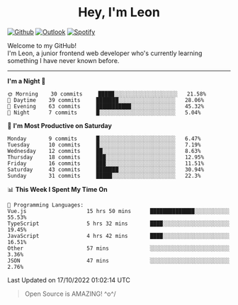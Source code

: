 <h1 align="center">Hey, I'm Leon</h1>

[![Github](https://img.shields.io/badge/-Github-000?style=flat&logo=Github&logoColor=white)](https://github.com/ooohmydawn)
[![Outlook](https://img.shields.io/badge/-Outlook-0078D4?style=flat&logo=Microsoft-Outlook&logoColor=white)](mailto:ooohmydawn@hotmail.com)
[![Spotify](https://img.shields.io/badge/-Spotify-1DB954?style=flat&logo=Spotify&logoColor=white)](https://open.spotify.com/user/tkf5c7q582tnbk7v0t9d3fsqq)
&nbsp;

Welcome to my GitHub! <br/>
I'm Leon, a junior frontend web developer who's currently learning something I have never known before.

***

<!--START_SECTION:waka-->
**I'm a Night 🦉** 

```text
🌞 Morning    30 commits     █████░░░░░░░░░░░░░░░░░░░░   21.58% 
🌆 Daytime    39 commits     ███████░░░░░░░░░░░░░░░░░░   28.06% 
🌃 Evening    63 commits     ███████████░░░░░░░░░░░░░░   45.32% 
🌙 Night      7 commits      █░░░░░░░░░░░░░░░░░░░░░░░░   5.04%

```
📅 **I'm Most Productive on Saturday** 

```text
Monday       9 commits      █░░░░░░░░░░░░░░░░░░░░░░░░   6.47% 
Tuesday      10 commits     █░░░░░░░░░░░░░░░░░░░░░░░░   7.19% 
Wednesday    12 commits     ██░░░░░░░░░░░░░░░░░░░░░░░   8.63% 
Thursday     18 commits     ███░░░░░░░░░░░░░░░░░░░░░░   12.95% 
Friday       16 commits     ███░░░░░░░░░░░░░░░░░░░░░░   11.51% 
Saturday     43 commits     ███████░░░░░░░░░░░░░░░░░░   30.94% 
Sunday       31 commits     █████░░░░░░░░░░░░░░░░░░░░   22.3%

```


📊 **This Week I Spent My Time On** 

```text
💬 Programming Languages: 
Vue.js                   15 hrs 50 mins      ██████████████░░░░░░░░░░░   55.53% 
TypeScript               5 hrs 32 mins       ████░░░░░░░░░░░░░░░░░░░░░   19.45% 
JavaScript               4 hrs 42 mins       ████░░░░░░░░░░░░░░░░░░░░░   16.51% 
Other                    57 mins             ░░░░░░░░░░░░░░░░░░░░░░░░░   3.36% 
JSON                     47 mins             ░░░░░░░░░░░░░░░░░░░░░░░░░   2.76%

```


 Last Updated on 17/10/2022 01:02:14 UTC
<!--END_SECTION:waka-->


> Open Source is AMAZING! \^o^/
